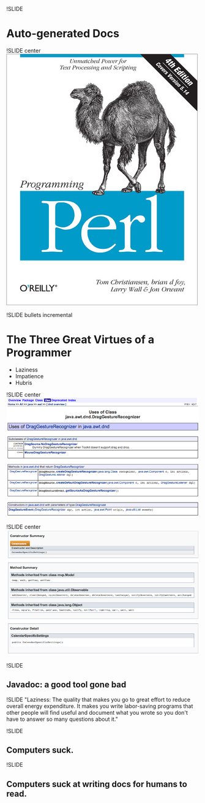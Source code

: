 !SLIDE
# Auto-generated Docs

!SLIDE center
![The Camel Book](camel-book.jpg)

!SLIDE bullets incremental
# The Three Great Virtues of a Programmer
* Laziness
* Impatience
* Hubris

!SLIDE center
![javadoc](javadoc-1.png)

!SLIDE center
![javadoc](javadoc-2.png)

!SLIDE
## Javadoc: a good tool gone bad

!SLIDE
"Laziness: The quality that makes you go to great effort to reduce overall
energy expenditure. It makes you write labor-saving programs that other people
will find useful and document what you wrote so you don't have to answer so
many questions about it."

!SLIDE
## Computers suck.

!SLIDE
## Computers suck at writing docs for humans to read.

